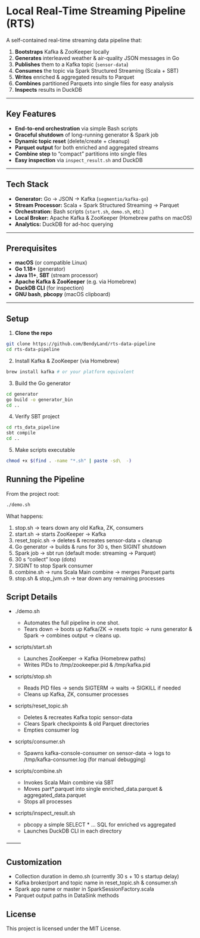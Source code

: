 # Local Real-Time Streaming Pipeline (RTS)

A self-contained real-time streaming data pipeline that:

 1) **Bootstraps** Kafka & ZooKeeper locally  
 2) **Generates** interleaved weather & air-quality JSON messages in Go  
 3) **Publishes** them to a Kafka topic (`sensor-data`)  
 4) **Consumes** the topic via Spark Structured Streaming (Scala + SBT)  
 5) **Writes** enriched & aggregated results to Parquet  
 6) **Combines** partitioned Parquets into single files for easy analysis  
 7) **Inspects** results in DuckDB  

---

## Key Features

 - **End-to-end orchestration** via simple Bash scripts  
 - **Graceful shutdown** of long-running generator & Spark job  
 - **Dynamic topic reset** (delete/create + cleanup)  
 - **Parquet output** for both enriched and aggregated streams  
 - **Combine step** to “compact” partitions into single files  
 - **Easy inspection** via `inspect_result.sh` and DuckDB  

---

## Tech Stack

 - **Generator:** Go → JSON → Kafka (`segmentio/kafka-go`)  
 - **Stream Processor:** Scala + Spark Structured Streaming → Parquet  
 - **Orchestration:** Bash scripts (`start.sh`, `demo.sh`, etc.)  
 - **Local Broker:** Apache Kafka & ZooKeeper (Homebrew paths on macOS)  
 - **Analytics:** DuckDB for ad-hoc querying  

---

## Prerequisites

 - **macOS** (or compatible Linux)  
 - **Go 1.18+** (generator)  
 - **Java 11+**, **SBT** (stream processor)  
 - **Apache Kafka & ZooKeeper** (e.g. via Homebrew)  
 - **DuckDB CLI** (for inspection)  
 - **GNU bash**, **pbcopy** (macOS clipboard)  

---

## Setup

 1) **Clone the repo**  
```bash
git clone https://github.com/BendyLand/rts-data-pipeline
cd rts-data-pipeline
```

 2) Install Kafka & ZooKeeper (via Homebrew)
```bash
brew install kafka # or your platform equivalent
```

 3) Build the Go generator
```bash
cd generator
go build -o generator_bin
cd ..
```

 4) Verify SBT project
```bash
cd rts_data_pipeline
sbt compile
cd ..
```

 5) Make scripts executable
```bash
chmod +x $(find . -name "*.sh" | paste -sd\  -)
```

## Running the Pipeline

From the project root:
```bash
./demo.sh
```

What happens:
 1) stop.sh -> tears down any old Kafka, ZK, consumers
 2) start.sh -> starts ZooKeeper -> Kafka
 3) reset_topic.sh -> deletes & recreates sensor-data + cleanup
 4) Go generator -> builds & runs for 30 s, then SIGINT shutdown
 5) Spark job -> sbt run (default mode: streaming -> Parquet)
 6) 30 s “collect” loop (dots)
 7) SIGINT to stop Spark consumer
 8) combine.sh -> runs Scala Main combine -> merges Parquet parts
 9) stop.sh & stop_jvm.sh -> tear down any remaining processes

## Script Details

 - ./demo.sh
    - Automates the full pipeline in one shot.
    - Tears down -> boots up Kafka/ZK -> resets topic -> runs generator & Spark -> combines output -> cleans up.

 - scripts/start.sh
    - Launches ZooKeeper → Kafka (Homebrew paths)
    - Writes PIDs to /tmp/zookeeper.pid & /tmp/kafka.pid

 - scripts/stop.sh
    - Reads PID files → sends SIGTERM → waits → SIGKILL if needed
    - Cleans up Kafka, ZK, consumer processes

 - scripts/reset_topic.sh
    - Deletes & recreates Kafka topic sensor-data
    - Clears Spark checkpoints & old Parquet directories
    - Empties consumer log

 - scripts/consumer.sh

    - Spawns kafka-console-consumer on sensor-data -> logs to /tmp/kafka-consumer.log (for manual debugging)

 - scripts/combine.sh
    - Invokes Scala Main combine via SBT
    - Moves part*.parquet into single enriched_data.parquet & aggregated_data.parquet
    - Stops all processes

 - scripts/inspect_result.sh
    - pbcopy a simple SELECT * … SQL for enriched vs aggregated
    - Launches DuckDB CLI in each directory

⸻

## Customization
 - Collection duration in demo.sh (currently 30 s + 10 s startup delay)
 - Kafka broker/port and topic name in reset_topic.sh & consumer.sh
 - Spark app name or master in SparkSessionFactory.scala
 - Parquet output paths in DataSink methods

## License

This project is licensed under the MIT License.


